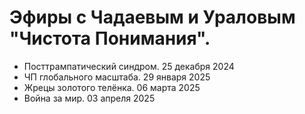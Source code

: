 # Эфиры с Чадаевым и Ураловым "Чистота Понимания".

- Посттрампатический синдром. 25 декабря 2024
- ЧП глобального масштаба. 29 января 2025
- Жрецы золотого телёнка. 06 марта 2025
- Война за мир. 03 апреля 2025

